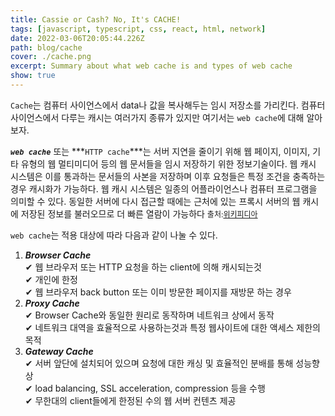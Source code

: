 ```yaml
---
title: Cassie or Cash? No, It's CACHE!
tags: [javascript, typescript, css, react, html, network]
date: 2022-03-06T20:05:44.226Z
path: blog/cache
cover: ./cache.png
excerpt: Summary about what web cache is and types of web cache
show: true
---
```


`Cache`는 컴퓨터 사이언스에서 data나 값을 복사해두는 임시 저장소를 가리킨다. 컴퓨터 사이언스에서 다루는 캐시는 여러가지 종류가 있지만 여기서는 `web cache`에 대해 알아보자.  

***`web cache`*** 또는 ***`HTTP cache`***는 서버 지연을 줄이기 위해 웹 페이지, 이미지, 기타 유형의 웹 멀티미디어 등의 웹 문서들을 임시 저장하기 위한 정보기술이다. 웹 캐시 시스템은 이를 통과하는 문서들의 사본을 저장하며 이후 요청들은 특정 조건을 충족하는 경우 캐시화가 가능하다. 웹 캐시 시스템은 일종의 어플라이언스나 컴퓨터 프로그램을 의미할 수 있다. 동일한 서버에 다시 접근할 때에는 근처에 있는 프록시 서버의 웹 캐시에 저장된 정보를 불러오므로 더 빠른 열람이 가능하다 <span style="font-size: 12px;">출처:<a href="https://ko.wikipedia.org/wiki/%EC%9B%B9_%EC%BA%90%EC%8B%9C" target="_blank">위키피디아</a></span>

`web cache`는 적용 대상에 따라 다음과 같이 나눌 수 있다.
1. ***Browser Cache***  
✔ ︎웹 브라우저 또는 HTTP 요청을 하는 client에 의해 캐시되는것  
✔ 개인에 한정  
✔ 웹 브라우저 back button 또는 이미 방문한 페이지를 재방문 하는 경우
2. ***Proxy Cache***  
✔ Browser Cache와 동일한 원리로 동작하며 네트워크 상에서 동작  
✔ 네트워크 대역을 효율적으로 사용하는것과 특정 웹사이트에 대한 액세스 제한의 목적  
3. ***Gateway Cache***  
✔ 서버 앞단에 설치되어 있으며 요청에 대한 캐싱 및 효율적인 분배를 통해 성능향상  
✔ load balancing, SSL acceleration, compression 등을 수행  
✔ 무한대의 client들에게 한정된 수의 웹 서버 컨텐츠 제공
